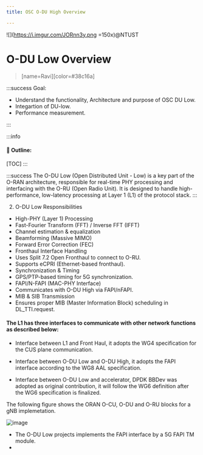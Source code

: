 ```yaml
---
title: OSC O-DU High Overview

---
```


![](https://i.imgur.com/JORnn3y.png =150x)@NTUST

# O-DU Low Overview
>[name=Ravi][color=#38c16a]

:::success
Goal: 
* Understand the functionality, Architecture and purpose of OSC DU Low.
* Integartion of DU-low.
* Performance measurement.

:::

:::info
#### :memo: **Outline:**
[TOC]
:::

:::success
The O-DU Low (Open Distributed Unit - Low) is a key part of the O-RAN architecture, responsible for real-time PHY processing and interfacing with the O-RU (Open Radio Unit). It is designed to handle high-performance, low-latency processing at Layer 1 (L1) of the protocol stack.
:::

2. O-DU Low Responsibilities

* High-PHY (Layer 1) Processing
* Fast-Fourier Transform (FFT) / Inverse FFT (IFFT)
* Channel estimation & equalization
* Beamforming (Massive MIMO)
* Forward Error Correction (FEC)
* Fronthaul Interface Handling
* Uses Split 7.2 Open Fronthaul to connect to O-RU.
* Supports eCPRI (Ethernet-based fronthaul).
* Synchronization & Timing
* GPS/PTP-based timing for 5G synchronization.
* FAPI/N-FAPI (MAC-PHY Interface)
* Communicates with O-DU High via FAPI/nFAPI.
* MIB & SIB Transmission
* Ensures proper MIB (Master Information Block) scheduling in DL_TTI.request.

#### The L1 has three interfaces to communicate with other network functions as described below:

* Interface between L1 and Front Haul, it adopts the WG4 specification for the CUS plane communication.

* Interface between O-DU Low and O-DU High, it adopts the FAPI interface according to the WG8 AAL specification.

* Interface between O-DU Low and accelerator, DPDK BBDev was adopted as original contribution, it will follow the WG6 definition after the WG6 specification is finalized.


The following figure shows the ORAN O-CU, O-DU and O-RU blocks for a gNB implemetation. 

![image](https://hackmd.io/_uploads/HJKDC0FF1e.png)

 * The O-DU Low projects implements the FAPI interface by a 5G FAPI TM module.
 * 
